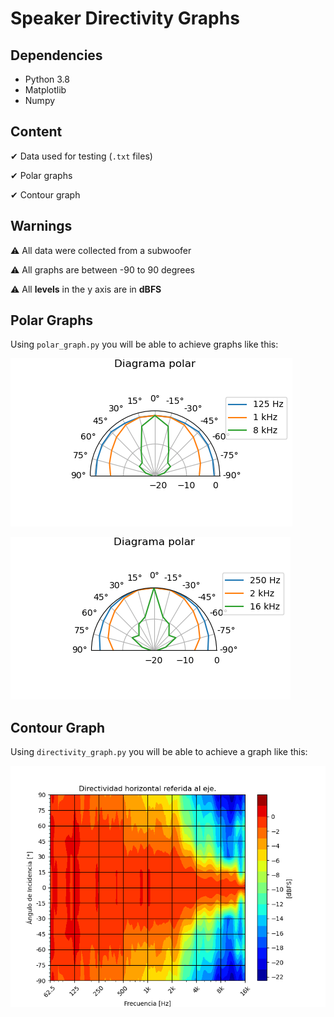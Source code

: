 # Speaker Directivity Graphs

## Dependencies
- Python 3.8
- Matplotlib
- Numpy

## Content

✔ Data used for testing (`.txt` files)

✔ Polar graphs

✔ Contour graph

## Warnings

⚠ All data were collected from a subwoofer

⚠ All graphs are between -90 to 90 degrees

⚠ All **levels** in the y axis are in **dBFS**

## Polar Graphs 
Using `polar_graph.py` you will be able to achieve graphs like this:

![Alt Text](https://github.com/Nj747/speakers-directivity-graphs/blob/main/graphs/125-1k-8k.png)

![Alt Text](https://github.com/Nj747/speakers-directivity-graphs/blob/main/graphs/250-2k-16k.png)

## Contour Graph
Using `directivity_graph.py` you will be able to achieve a graph like this:

![Alt Text](https://github.com/Nj747/speakers-directivity-graphs/blob/main/graphs/directivity-normalize.png)
